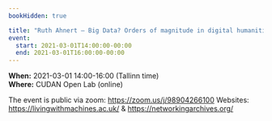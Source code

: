 ```yaml
---
bookHidden: true

title: "Ruth Ahnert – Big Data? Orders of magnitude in digital humanities projects"
event:
  start: 2021-03-01T14:00:00-00:00
  end: 2021-03-01T16:00:00-00:00
---
```


**When:** 2021-03-01 14:00-16:00 (Tallinn time)  
**Where:** CUDAN Open Lab (online)  

The event is public via zoom: https://zoom.us/j/98904266100 
Websites: https://livingwithmachines.ac.uk/ & https://networkingarchives.org/
